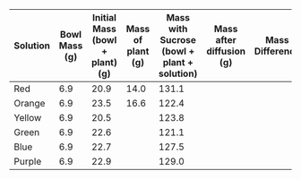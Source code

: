 | Solution | Bowl Mass (g) | Initial Mass (bowl + plant) (g) | Mass of plant (g) | Mass with Sucrose (bowl + plant + solution) | Mass after diffusion (g) | Mass Difference | % change |     |
| -------- | ------------- | ------------------------------- | ----------------- | ------------------------------------------- | ------------------------ | --------------- | -------- | --- |
| Red      | 6.9           | 20.9                            | 14.0              | 131.1                                       |                          |                 |          |     |
| Orange   | 6.9           | 23.5                            | 16.6              | 122.4                                       |                          |                 |          |     |
| Yellow   | 6.9           | 20.5                            |                   | 123.8                                       |                          |                 |          |     |
| Green    | 6.9           | 22.6                            |                   | 121.1                                       |                          |                 |          |     |
| Blue     | 6.9           | 22.7                            |                   | 127.5                                       |                          |                 |          |     |
| Purple   | 6.9           | 22.9                            |                   | 129.0                                       |                          |                 |          |     |

